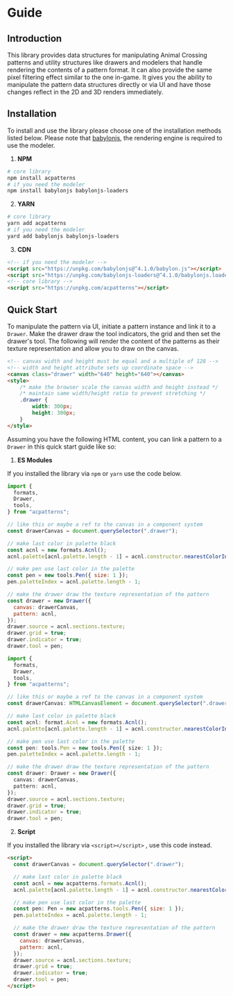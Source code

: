 # Guide


## Introduction

This library provides data structures for manipulating Animal Crossing
patterns and utility structures like drawers and modelers that handle
rendering the contents of a pattern format. It can also provide the same pixel
filtering effect similar to the one in-game. It gives you the ability to
manipulate the pattern data structures directly or via UI and have those
changes reflect in the 2D and 3D renders immediately.

 <GuideIntroduction />


## Installation

To install and use the library please choose one of the installation methods
listed below. Please note that [babylonjs](https://www.babylonjs.com/), the
rendering engine is required to use the modeler.

1. **NPM**

``` bash
# core library
npm install acpatterns
# if you need the modeler
npm install babylonjs babylonjs-loaders
```

2. **YARN**

``` bash
# core library
yarn add acpatterns
# if you need the modeler
yard add babylonjs babylonjs-loaders
```

3. **CDN**

<code-group>
<code-block title="unpkg">

``` html
<!-- if you need the modeler -->
<script src="https://unpkg.com/babylonjs@^4.1.0/babylon.js"></script>
<script src="https://unpkg.com/babylonjs-loaders@^4.1.0/babylonjs.loaders.min.js"></script>
<!-- core library -->
<script src="https://unpkg.com/acpatterns"></script>
```

</code-block>
</code-group>


## Quick Start

To manipulate the pattern via UI, initiate a pattern instance and link it to
a `Drawer`. Make the drawer draw the tool indicators, the grid and then set the
drawer's tool. The following will render the content of the patterns
as their texture representation and allow you to draw on the canvas.

<GuideQuickStart />

``` html
<!-- canvas width and height must be equal and a multiple of 128 -->
<!-- width and height attribute sets up coordinate space -->
<canvas class="drawer" width="640" height="640"></canvas>
<style>
    /* make the browser scale the canvas width and height instead */
    /* maintain same width/height ratio to prevent stretching */
    .drawer {
        width: 300px;
        height: 300px;
    }
</style>
```

Assuming you have the following HTML content, you can link a pattern to a
`Drawer` in this quick start guide like so:


1. **ES Modules**

If you installed the library via `npm` or `yarn` use the code below.

<code-group>
<code-block title="JavaScript">

``` js
import {
  formats,
  Drawer,
  tools,
} from "acpatterns";

// like this or maybe a ref to the canvas in a component system
const drawerCanvas = document.querySelector(".drawer");

// make last color in palette black
const acnl = new formats.Acnl();
acnl.palette[acnl.palette.length - 1] = acnl.constructor.nearestColorInColorSpace("black");

// make pen use last color in the palette
const pen = new tools.Pen({ size: 1 });
pen.paletteIndex = acnl.palette.length - 1;

// make the drawer draw the texture representation of the pattern
const drawer = new Drawer({
  canvas: drawerCanvas,
  pattern: acnl,
});
drawer.source = acnl.sections.texture;
drawer.grid = true;
drawer.indicator = true;
drawer.tool = pen;
```
</code-block>

<code-block title="TypeScript">

``` ts
import {
  formats,
  Drawer,
  tools,
} from "acpatterns"; 

// like this or maybe a ref to the canvas in a component system
const drawerCanvas: HTMLCanvasElement = document.querySelector(".drawer");

// make last color in palette black
const acnl: format.Acnl = new formats.Acnl();
acnl.palette[acnl.palette.length - 1] = acnl.constructor.nearestColorInColorSpace("black");

// make pen use last color in the palette
const pen: tools.Pen = new tools.Pen({ size: 1 });
pen.paletteIndex = acnl.palette.length - 1;

// make the drawer draw the texture representation of the pattern
const drawer: Drawer = new Drawer({
  canvas: drawerCanvas,
  pattern: acnl,
});
drawer.source = acnl.sections.texture;
drawer.grid = true;
drawer.indicator = true;
drawer.tool = pen;
```
</code-block>
</code-group>


2. **Script**

If you installed the library via `<script></script>` , use this code instead.

``` html
<script>
  const drawerCanvas = document.querySelector(".drawer");

  // make last color in palette black
  const acnl = new acpatterns.formats.Acnl();
  acnl.palette[acnl.palette.length - 1] = acnl.constructor.nearestColorInColorSpace("black");

  // make pen use last color in the palette
  const pen: Pen = new acpatterns.tools.Pen({ size: 1 });
  pen.paletteIndex = acnl.palette.length - 1;

  // make the drawer draw the texture representation of the pattern
  const drawer = new acpatterns.Drawer({
    canvas: drawerCanvas,
    pattern: acnl,
  });
  drawer.source = acnl.sections.texture;
  drawer.grid = true;
  drawer.indicator = true;
  drawer.tool = pen;
</script>
```